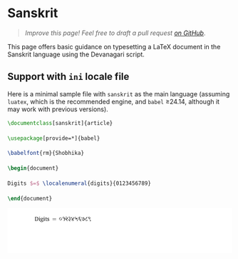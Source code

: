 # Sanskrit

<blockquote>
  <p><em>Improve this page! Feel free to draft a pull request <a href="https://github.com/latex3/babel/tree/docs/docs">on GitHub</a></em>.</p>
</blockquote>

This page offers basic guidance on typesetting a LaTeX document in the
Sanskrit language using the Devanagari script.

## Support with `ini` locale file

Here is a minimal sample file with `sanskrit` as the main language
(assuming `luatex`, which is the recommended engine, and `babel` ≥24.14,
although it may work with previous versions).

```tex
\documentclass[sanskrit]{article}

\usepackage[provide=*]{babel}

\babelfont{rm}{Shobhika}

\begin{document}

Digits $=$ \localenumeral{digits}{0123456789}

\end{document}
```

![](../media/locale-sanskrit.png)